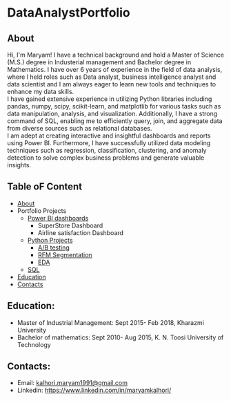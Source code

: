 # DataAnalystPortfolio
## About
Hi, I'm Maryam! I have a technical background and hold a Master of Science (M.S.) degree in Industerial management and Bachelor degree in Mathematics. I have over 6 years of experience in the field of data analysis, where I held roles such as Data analyst, business intelligence analyst and data scientist and I am always eager to learn new tools and techniques to enhance my data skills.\
I have gained extensive experience in utilizing Python libraries including pandas, numpy, scipy, scikit-learn, and matplotlib for various tasks such as data manipulation, analysis, and visualization. Additionally, I have a strong command of SQL, enabling me to efficiently query, join, and aggregate data from diverse sources such as relational databases.\
I am adept at creating interactive and insightful dashboards and reports using Power BI. Furthermore, I have successfully utilized data modeling techniques such as regression, classification, clustering, and anomaly detection to solve complex business problems and generate valuable insights.

## Table oF Content
- [About](https://github.com/maryamkalhori/DataAnalystPortfolio/edit/main/README.md#about)
- Portfolio Projects
  - [Power BI dashboards](https://github.com/maryamkalhori/DataAnalystPortfolio/tree/af08b14a194e79fc84f9c6aa035c5bab7996eeb8/Power%20BI%20Dashboards)
    - SuperStore Dashboard
    - Airline satisfaction Dashboard
  - [Python Projects](https://github.com/maryamkalhori/DataAnalystPortfolio/tree/af08b14a194e79fc84f9c6aa035c5bab7996eeb8/Python%20Projects)
    - [A/B testing](https://github.com/maryamkalhori/DataAnalystPortfolio/tree/af08b14a194e79fc84f9c6aa035c5bab7996eeb8/Python%20Projects/AB%20testing)
    - [RFM Segmentation](https://github.com/maryamkalhori/DataAnalystPortfolio/tree/af08b14a194e79fc84f9c6aa035c5bab7996eeb8/Python%20Projects/RFM%20Segmentation)
    - [EDA](https://github.com/maryamkalhori/DataAnalystPortfolio/blob/main/Python%20Projects/EDA/house%20pricing.ipynb)
  - [SQL](https://github.com/maryamkalhori/DataAnalystPortfolio/tree/af08b14a194e79fc84f9c6aa035c5bab7996eeb8/SQL)
- [Education](https://github.com/maryamkalhori/DataAnalystPortfolio/tree/main#education)
- [Contacts](https://github.com/maryamkalhori/DataAnalystPortfolio/tree/main#contacts)
## Education:
  - Master of Industrial Management: Sept 2015- Feb 2018, Kharazmi University
  - Bachelor of mathematics: Sept 2010- Aug 2015, K. N. Toosi University of Technology
## Contacts:
- Email: kalhori.maryam1991@gmail.com
- Linkedin: https://www.linkedin.com/in/maryamkalhori/

    
